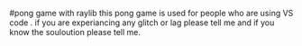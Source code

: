 #pong game with raylib
this pong game is used for people who are using VS code .
if you are experiancing any glitch or lag please tell me and if you know the souloution please tell me.
